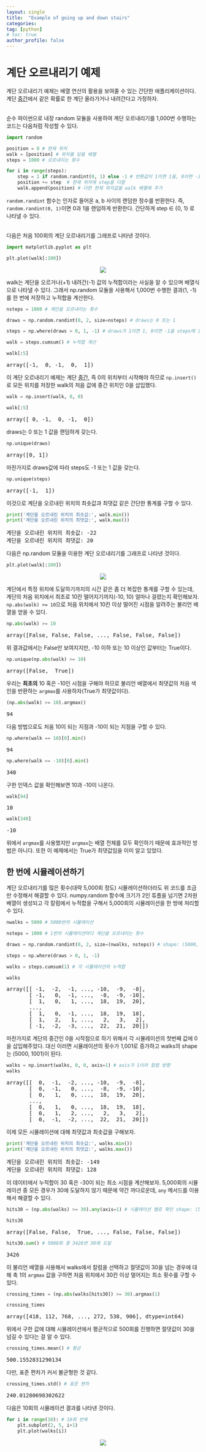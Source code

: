 ```yaml
---
layout: single
title:  "Example of going up and down stairs"
categories:
tag: [python]
# toc: true
author_profile: false
---
```


<head>
  <style>
    table.dataframe {
      white-space: normal;
      width: 100%;
      height: 240px;
      display: block;
      overflow: auto;
      font-family: Arial, sans-serif;
      font-size: 0.9rem;
      line-height: 20px;
      text-align: center;
      border: 0px !important;
    }

    table.dataframe th {
      text-align: center;
      font-weight: bold;
      padding: 8px;
    }

    table.dataframe td {
      text-align: center;
      padding: 8px;
    }

    table.dataframe tr:hover {
      background: #b8d1f3; 
    }

    .output_prompt {
      overflow: auto;
      font-size: 0.9rem;
      line-height: 1.45;
      border-radius: 0.3rem;
      -webkit-overflow-scrolling: touch;
      padding: 0.8rem;
      margin-top: 0;
      margin-bottom: 15px;
      font: 1rem Consolas, "Liberation Mono", Menlo, Courier, monospace;
      color: $code-text-color;
      border: solid 1px $border-color;
      border-radius: 0.3rem;
      word-break: normal;
      white-space: pre;
    }

  .dataframe tbody tr th:only-of-type {
      vertical-align: middle;
  }

  .dataframe tbody tr th {
      vertical-align: top;
  }

  .dataframe thead th {
      text-align: center !important;
      padding: 8px;
  }

  .page__content p {
      margin: 0 0 0px !important;
  }

  .page__content p > strong {
    font-size: 0.8rem !important;
  }

  </style>
</head>


# 계단 오르내리기 예제

계단 오르내리기 예제는 배열 연산의 활용을 보여줄 수 있는 간단한 애플리케이션이다. 계단 <ins>중간</ins>에서 같은 확률로 한 계단 올라가거나 내려간다고 가정하자.<br><br>

순수 파이썬으로 내장 random 모듈을 사용하여 계단 오르내리기를 1,000번 수행하는 코드는 다음처럼 작성할 수 있다.



```python
import random

position = 0 # 현재 위치
walk = [position] # 위치를 담을 배열
steps = 1000 # 오르내리는 횟수

for i in range(steps):
    step = 1 if random.randint(0, 1) else -1 # 반환값이 1이면 1을, 0이면 -1을 step 변수에 할당
    position += step  # 현재 위치에 step을 더함
    walk.append(position) # 더한 현재 위치값을 walk 배열에 추가
```

`random.randint` 함수는 인자로 들어온 a, b 사이의 랜덤한 정수를 반환한다. 즉, `random.randint(0, 1)`이면 0과 1을 랜덤하게 반환한다. 간단하게 step &isin; {0, 1} 로 나타낼 수 있다.<br><br>

다음은 처음 100회의 계단 오르내리기를 그래프로 나타낸 것이다.



```python
import matplotlib.pyplot as plt

plt.plot(walk[:100])
```

<div style="text-align : center;">
       <img src="../../images/2022_07_30_image/simul01.png">
</div>

walk는 계단을 오르거나(+1) 내려간(-1) 값의 누적합이라는 사실을 알 수 있으며 배열식으로 나타낼 수 있다. 그래서 np.random 모듈을 사용해서 1,000번 수행한 결과(1, -1)를 한 번에 저장하고 누적합을 계산한다.



```python
nsteps = 1000 # 계단을 오르내리는 횟수

draws = np.random.randint(0, 2, size=nsteps) # draws는 0 또는 1

steps = np.where(draws > 0, 1, -1) # draws가 1이면 1, 0이면 -1을 steps에 할당

walk = steps.cumsum() # 누적합 계산
```


```python
walk[:5]
```

<pre>
array([-1,  0, -1,  0,  1])
</pre>
이 계단 오르내리기 예제는 계단 <ins>중간</ins>, 즉 0의 위치부터 시작해야 하므로 `np.insert()`로 모든 위치를 저장한 walk의 처음 값에 중간 위치인 0을 삽입했다.



```python
walk = np.insert(walk, 0, 0)

walk[:5]
```

<pre>
array([ 0, -1,  0, -1,  0])
</pre>
draws는 0 또는 1 값을 랜덤하게 갖는다.



```python
np.unique(draws)
```

<pre>
array([0, 1])
</pre>
마찬가지로 draws값에 따라 steps도 -1 또는 1 값을 갖는다.



```python
np.unique(steps)
```

<pre>
array([-1,  1])
</pre>
이것으로 계단을 오르내린 위치의 최솟값과 최댓값 같은 간단한 통계를 구할 수 있다.



```python
print('계단을 오르내린 위치의 최솟값:', walk.min())
print('계단을 오르내린 위치의 최댓값:', walk.max())
```

<pre>
계단을 오르내린 위치의 최솟값: -22
계단을 오르내린 위치의 최댓값: 20
</pre>
다음은 np.random 모듈을 이용한 계단 오르내리기를 그래프로 나타낸 것이다.



```python
plt.plot(walk[:100])
```

<div style="text-align : center;">
       <img src="../../images/2022_07_30_image/simul02.png">
</div>

계단에서 특정 위치에 도달하기까지의 시간 같은 좀 더 복잡한 통계를 구할 수 있는데, 계단의 처음 위치에서 최초로 10칸 떨어지기까지(-10, 10) 얼마나 걸렸는지 확인해보자. `np.abs(walk) >= 10`으로 처음 위치에서 10칸 이상 떨어진 시점을 알려주는 불리언 배열을 얻을 수 있다.



```python
np.abs(walk) >= 10
```

<pre>
array([False, False, False, ..., False, False, False])
</pre>
위 결과값에서는 False만 보여지지만, -10 이하 또는 10 이상인 값부터는 True이다.



```python
np.unique(np.abs(walk) >= 10)
```

<pre>
array([False,  True])
</pre>
 우리는 <strong>최초의</strong> 10 혹은 -10인 시점을 구해야 하므로 불리언 배열에서 최댓값의 처음 색인을 반환하는 `argmax`를 사용하자(True가 최댓값이다).



```python
(np.abs(walk) >= 10).argmax()
```

<pre>
94
</pre>
다음 방법으로도 처음 10이 되는 지점과 -10이 되는 지점을 구할 수 있다.



```python
np.where(walk == 10)[0].min()
```

<pre>
94
</pre>

```python
np.where(walk == -10)[0].min()
```

<pre>
340
</pre>
구한 인덱스 값을 확인해보면 10과 -10이 나온다.



```python
walk[94]
```

<pre>
10
</pre>

```python
walk[340]
```

<pre>
-10
</pre>
위에서 `argmax`를 사용했지만 `argmax`는 배열 전체를 모두 확인하기 때문에 효과적인 방법은 아니다. 또한 이 예제에서는 True가 최댓값임을 이미 알고 있었다.


## 한 번에 시뮬레이션하기

계단 오르내리기를 많은 횟수(대략 5,000회 정도) 시뮬레이션하더라도 위 코드를 조금만 수정해서 해결할 수 있다. numpy.random 함수에 크기가 2인 튜플을 넘기면 2차원 배열이 생성되고 각 칼럼에서 누적합을 구해서 5,000회의 시뮬레이션을 한 방에 처리할 수 있다.



```python
nwalks = 5000 # 5000번의 시뮬레이션

nsteps = 1000 # 1번의 시뮬레이션마다 계단을 오르내리는 횟수

draws = np.random.randint(0, 2, size=(nwalks, nsteps)) # shape: (5000, 1000), 값: 0 또는 1

steps = np.where(draws > 0, 1, -1)

walks = steps.cumsum(1) # 각 시뮬레이션의 누적합
```


```python
walks
```

<pre>
array([[ -1,  -2,  -1, ..., -10,  -9,  -8],
       [ -1,   0,  -1, ...,  -8,  -9, -10],
       [  1,   0,   1, ...,  18,  19,  20],
       ...,
       [  1,   0,  -1, ...,  18,  19,  18],
       [  1,   2,   1, ...,   2,   3,   2],
       [ -1,  -2,  -3, ...,  22,  21,  20]])
</pre>
마찬가지로 계단의 중간인 0을 시작점으로 하기 위해서 각 시뮬레이션의 첫번째 값에 0을 삽입해주었다. 대신 이러면 시뮬레이션의 횟수가 1,001로 증가하고 walks의 shape는 (5000, 1001)이 된다.



```python
walks = np.insert(walks, 0, 0, axis=1) # axis가 1이라 칼럼 방향
walks
```

<pre>
array([[  0,  -1,  -2, ..., -10,  -9,  -8],
       [  0,  -1,   0, ...,  -8,  -9, -10],
       [  0,   1,   0, ...,  18,  19,  20],
       ...,
       [  0,   1,   0, ...,  18,  19,  18],
       [  0,   1,   2, ...,   2,   3,   2],
       [  0,  -1,  -2, ...,  22,  21,  20]])
</pre>
이제 모든 시뮬레이션에 대해 최댓값과 최솟값을 구해보자.



```python
print('계단을 오르내린 위치의 최솟값:', walks.min())
print('계단을 오르내린 위치의 최댓값:', walks.max())
```

<pre>
계단을 오르내린 위치의 최솟값: -149
계단을 오르내린 위치의 최댓값: 128
</pre>
이 데이터에서 누적합이 30 혹은 -30이 되는 최소 시점을 계산해보자. 5,000회의 시뮬레이션 중 모든 경우가 30에 도달하지 않기 때문에 약간 까다로운데, `any` 메서드를 이용해서 해결할 수 있다.



```python
hits30 = (np.abs(walks) >= 30).any(axis=1) # 시뮬레이션 별로 확인 shape: (5000,)

hits30
```

<pre>
array([False, False,  True, ..., False, False, False])
</pre>

```python
hits30.sum() # 5000회 중 3426번 30에 도달
```

<pre>
3426
</pre>
이 불리언 배열을 사용해서 walks에서 칼럼을 선택하고 절댓값이 30을 넘는 경우에 대해 축 1의 `argmax` 값을 구하면 처음 위치에서 30칸 이상 멀어지는 최소 횟수를 구할 수 있다.



```python
crossing_times = (np.abs(walks[hits30]) >= 30).argmax(1)

crossing_times
```

<pre>
array([418, 112, 768, ..., 272, 538, 906], dtype=int64)
</pre>
위에서 구한 값에 대해 시뮬레이션에서 평균적으로 500회를 진행하면 절댓값이 30을 넘길 수 있다는 걸 알 수 있다.



```python
crossing_times.mean() # 평균
```

<pre>
500.1552831290134
</pre>
다만, 표준 편차가 커서 불균형한 것 같다.



```python
crossing_times.std() # 표준 편차
```

<pre>
240.01280698302622
</pre>
다음은 10회의 시뮬레이션 결과를 나타낸 것이다.



```python
for i in range(10): # 10회 반복
    plt.subplot(2, 5, i+1)
    plt.plot(walks[i])
```

<div style="text-align : center;">
       <img src="../../images/2022_07_30_image/simul03.png">
</div>
